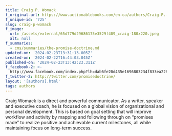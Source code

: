 ```yaml
---
title: Craig P. Womack
f_original-url: https://www.actionablebooks.com/en-ca/authors/Craig-P.-Womack/
f_unique-id: '725'
slug: craig-p-womack
f_image:
  url: /assets/external/65d779d29686175e3529f409_craig-180x220.jpeg
  alt: null
f_summaries:
  - cms/summaries/the-promise-doctrine.md
updated-on: '2024-02-23T13:31:13.005Z'
created-on: '2024-02-22T16:44:03.045Z'
published-on: '2024-02-23T13:42:23.311Z'
f_facebook-2: >-
  http://www.facebook.com/index.php?lh=dab6fe20d435e1696803234f833ea228&#!/pages/The-Promise-Doctrine/101890452604
f_twitter-2: http://twitter.com/promisedoctrine/
layout: '[authors].html'
tags: authors
---
```


Craig Womack is a direct and powerful communicator. As a writer, speaker and executive coach, he is focused on a global vision of organizational and personal development. This is based on goal setting that will improve workflow and activity by mapping and following through on “promises made” to realize positive and achievable current milestones, all while maintaining focus on long-term success.
